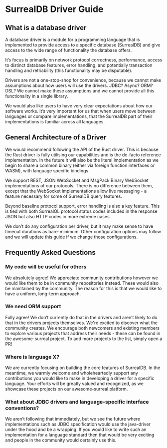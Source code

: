# SurrealDB Driver Guide

## What is a database driver

A database driver is a module for a programming language that is implemented to provide access to a specific database (SurrealDB) and give access to the wide range of functionality the database offers.

It’s focus is primarily on network protocol correctness, performance, access to distinct database features, error handling, and potentially transaction handling and retriability (this functionality may be disputable).

Drivers are not a one-stop-shop for convenience, because we cannot make assumptions about how users will use the drivers.
JDBC?
Async?
ORM?
DSL?
We cannot make these assumptions and we cannot provide all this functionality in a single library.

We would also like users to have very clear expectations about how our software works.
It’s very important for us that when users move between languages or compare implementations, that the SurrealDB part of their implementations is familiar across all languages.

## General Architecture of a Driver

We would recommend following the API of the Rust driver.
This is because the Rust driver is fully utilising our capabilities and is the de-facto reference implementation.
In the future it will also be the literal implementation as we begin to share a common binary (either via foreign function interfaces or WASM), with language specific bindings.

We support REST, JSON WebSocket and MsgPack Binary WebSocket implementations of our protocols.
There is no difference between them, except that the WebSocket implementations allow live messaging - a feature necessary for some of SurrealDB query features.

Beyond baseline protocol support, error handling is also a key feature.
This is tied with both SurrealQL protocol status codes included in the response JSON but also HTTP codes in more extreme cases.

We don’t do any configuration per driver, but it may make sense to have timeout durations as bare-minimum.
Other configuration options may follow and we will update this guide if we change those configurations.

## Frequently Asked Questions

### My code will be useful for others

We absolutely agree!
We appreciate community contributions however we would like them to be in community repositories instead.
These would also be maintained by the community.
The reason for this is that we would like to have a uniform, long-term approach.

### We need ORM support

Fully agree!
We don’t currently do that in the drivers and aren’t likely to do that in the drivers projects themselves.
We're excited to discover what the community creates.
We encourage both newcomers and existing members to explore various projects that address their needs - these can be found in the awesome-surreal project.
To add more projects to the list, simply open a PR!

### Where is language X?

We are currently focusing on building the core features of SurrealDB.
In the meantime, we warmly welcome and wholeheartedly support any contributions you would like to make in developing a driver for a specific language.
Your efforts will be greatly valued and recognized, as we showcase these projects on our awesome-surreal platform.

### What about JDBC drivers and language-specific interface conventions?

We aren’t following that immediately, but we see the future where implementations such as JDBC specification would use the java-driver under the hood and be a wrapping.
If you would like to write such an implementation for a language standard then that would be very exciting and people in the community would certainly use this.
